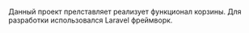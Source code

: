 Данный проект прелставляет реализует функционал корзины. Для разработки использовался Laravel фреймворк.
